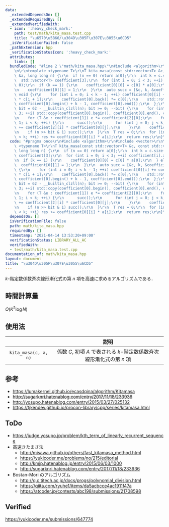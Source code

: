 ```yaml
---
data:
  _extendedDependsOn: []
  _extendedRequiredBy: []
  _extendedVerifiedWith:
  - icon: ':heavy_check_mark:'
    path: test/math/kita_masa.test.cpp
    title: "\u6570\u5B66/\u304D\u305F\u307E\u3055\u6CD5"
  _isVerificationFailed: false
  _pathExtension: hpp
  _verificationStatusIcon: ':heavy_check_mark:'
  attributes:
    links: []
  bundledCode: "#line 2 \"math/kita_masa.hpp\"\n#include <algorithm>\r\n#include <vector>\r\
    \n\r\ntemplate <typename T>\r\nT kita_masa(const std::vector<T> &c, const std::vector<T>\
    \ &a, long long n) {\r\n  if (n == 0) return a[0];\r\n  int k = c.size();\r\n\
    \  std::vector<T> coefficient[3];\r\n  for (int i = 0; i < 3; ++i) coefficient[i].assign(k,\
    \ 0);\r\n  if (k == 1) {\r\n    coefficient[0][0] = c[0] * a[0];\r\n  } else {\r\
    \n    coefficient[0][1] = 1;\r\n  }\r\n  auto succ = [&c, k, &coefficient]() ->\
    \ void {\r\n    for (int i = 0; i < k - 1; ++i) coefficient[0][i] += coefficient[0].back()\
    \ * c[i + 1];\r\n    coefficient[0].back() *= c[0];\r\n    std::rotate(coefficient[0].begin(),\
    \ coefficient[0].begin() + k - 1, coefficient[0].end());\r\n  };\r\n  for (int\
    \ bit = 62 - __builtin_clzll(n); bit >= 0; --bit) {\r\n    for (int i = 1; i <\
    \ 3; ++i) std::copy(coefficient[0].begin(), coefficient[0].end(), coefficient[i].begin());\r\
    \n    for (T &e : coefficient[1]) e *= coefficient[2][0];\r\n    for (int i =\
    \ 1; i < k; ++i) {\r\n      succ();\r\n      for (int j = 0; j < k; ++j) coefficient[1][j]\
    \ += coefficient[2][i] * coefficient[0][j];\r\n    }\r\n    coefficient[0].swap(coefficient[1]);\r\
    \n    if (n >> bit & 1) succ();\r\n  }\r\n  T res = 0;\r\n  for (int i = 0; i\
    \ < k; ++i) res += coefficient[0][i] * a[i];\r\n  return res;\r\n}\r\n"
  code: "#pragma once\r\n#include <algorithm>\r\n#include <vector>\r\n\r\ntemplate\
    \ <typename T>\r\nT kita_masa(const std::vector<T> &c, const std::vector<T> &a,\
    \ long long n) {\r\n  if (n == 0) return a[0];\r\n  int k = c.size();\r\n  std::vector<T>\
    \ coefficient[3];\r\n  for (int i = 0; i < 3; ++i) coefficient[i].assign(k, 0);\r\
    \n  if (k == 1) {\r\n    coefficient[0][0] = c[0] * a[0];\r\n  } else {\r\n  \
    \  coefficient[0][1] = 1;\r\n  }\r\n  auto succ = [&c, k, &coefficient]() -> void\
    \ {\r\n    for (int i = 0; i < k - 1; ++i) coefficient[0][i] += coefficient[0].back()\
    \ * c[i + 1];\r\n    coefficient[0].back() *= c[0];\r\n    std::rotate(coefficient[0].begin(),\
    \ coefficient[0].begin() + k - 1, coefficient[0].end());\r\n  };\r\n  for (int\
    \ bit = 62 - __builtin_clzll(n); bit >= 0; --bit) {\r\n    for (int i = 1; i <\
    \ 3; ++i) std::copy(coefficient[0].begin(), coefficient[0].end(), coefficient[i].begin());\r\
    \n    for (T &e : coefficient[1]) e *= coefficient[2][0];\r\n    for (int i =\
    \ 1; i < k; ++i) {\r\n      succ();\r\n      for (int j = 0; j < k; ++j) coefficient[1][j]\
    \ += coefficient[2][i] * coefficient[0][j];\r\n    }\r\n    coefficient[0].swap(coefficient[1]);\r\
    \n    if (n >> bit & 1) succ();\r\n  }\r\n  T res = 0;\r\n  for (int i = 0; i\
    \ < k; ++i) res += coefficient[0][i] * a[i];\r\n  return res;\r\n}\r\n"
  dependsOn: []
  isVerificationFile: false
  path: math/kita_masa.hpp
  requiredBy: []
  timestamp: '2021-04-14 13:53:20+09:00'
  verificationStatus: LIBRARY_ALL_AC
  verifiedWith:
  - test/math/kita_masa.test.cpp
documentation_of: math/kita_masa.hpp
layout: document
title: "\u304D\u305F\u307E\u3055\u6CD5"
---
```


$k$-階定数係数斉次線形漸化式の第 $n$ 項を高速に求めるアルゴリズムである．


## 時間計算量

$O(K^2 \log{N})$


## 使用法

||説明|
|:--:|:--:|
|`kita_masa(c, a, n)`|係数 $C$, 初項 $A$ で表される $k$-階定数係数斉次線形漸化式の第 $n$ 項|


## 参考

- https://lumakernel.github.io/ecasdqina/algorithm/Kitamasa
- ~~http://sugarknri.hatenablog.com/entry/2017/11/18/233936~~
- http://yosupo.hatenablog.com/entry/2015/03/27/025132
- https://tjkendev.github.io/procon-library/cpp/series/kitamasa.html


## ToDo

- https://judge.yosupo.jp/problem/kth_term_of_linearly_recurrent_sequence
- 高速きたまさ法
  - http://misawa.github.io/others/fast_kitamasa_method.html
  - https://yukicoder.me/problems/no/215/editorial
  - http://kmjp.hatenablog.jp/entry/2015/06/03/1000
  - http://sugarknri.hatenablog.com/entry/2017/11/18/233936
- Bostan-Mori のアルゴリズム
  - http://q.c.titech.ac.jp/docs/progs/polynomial_division.html
  - https://qiita.com/ryuhe1/items/da5acbcce4ac1911f47a
  - https://atcoder.jp/contests/abc198/submissions/21708598


## Verified

https://yukicoder.me/submissions/647774

